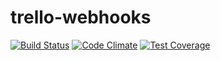 # trello-webhooks

[![Build Status](https://travis-ci.org/Larusso/trello-webhooks.svg?branch=develop)](https://travis-ci.org/Larusso/trello-webhooks) [![Code Climate](https://codeclimate.com/github/Larusso/trello-webhooks/badges/gpa.svg)](https://codeclimate.com/github/Larusso/trello-webhooks) [![Test Coverage](https://codeclimate.com/github/Larusso/trello-webhooks/badges/coverage.svg)](https://codeclimate.com/github/Larusso/trello-webhooks)